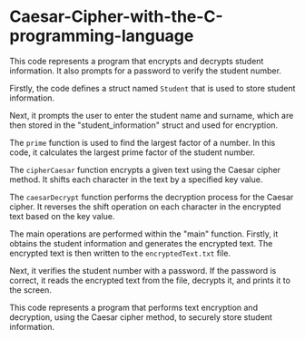 # Caesar-Cipher-with-the-C-programming-language

This code represents a program that encrypts and decrypts student information. It also prompts for a password to verify the student number.

Firstly, the code defines a struct named `Student` that is used to store student information.

Next, it prompts the user to enter the student name and surname, which are then stored in the "student_information" struct and used for encryption.

The `prime` function is used to find the largest factor of a number. In this code, it calculates the largest prime factor of the student number.

The `cipherCaesar` function encrypts a given text using the Caesar cipher method. It shifts each character in the text by a specified key value.

The `caesarDecrypt` function performs the decryption process for the Caesar cipher. It reverses the shift operation on each character in the encrypted text based on the key value.

The main operations are performed within the "main" function. Firstly, it obtains the student information and generates the encrypted text. The encrypted text is then written to the `encryptedText.txt` file.

Next, it verifies the student number with a password. If the password is correct, it reads the encrypted text from the file, decrypts it, and prints it to the screen.

This code represents a program that performs text encryption and decryption, using the Caesar cipher method, to securely store student information.

